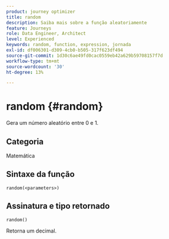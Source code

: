 ```yaml
---
product: journey optimizer
title: random
description: Saiba mais sobre a função aleatoriamente
feature: Journeys
role: Data Engineer, Architect
level: Experienced
keywords: random, function, expression, jornada
exl-id: df006301-d309-4cb0-b505-317f623df494
source-git-commit: 1d30c6ae49fd0cac0559eb42a629b59708157f7d
workflow-type: tm+mt
source-wordcount: '30'
ht-degree: 13%

---
```


# random {#random}

Gera um número aleatório entre 0 e 1.

## Categoria

Matemática

## Sintaxe da função

`random(<parameters>)`

## Assinatura e tipo retornado

`random()`

Retorna um decimal.
